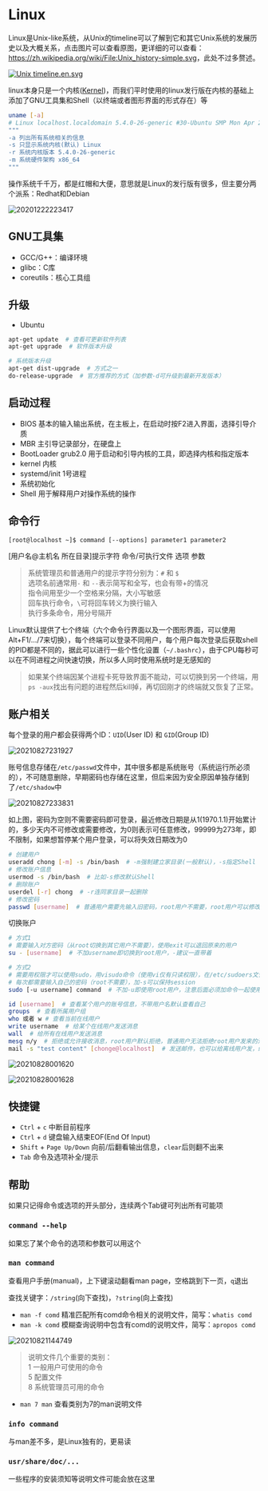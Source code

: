 # Linux

Linux是Unix-like系统，从Unix的timeline可以了解到它和其它Unix系统的发展历史以及大概关系，点击图片可以查看原图，更详细的可以查看：<https://zh.wikipedia.org/wiki/File:Unix_history-simple.svg>，此处不过多赘述。

<a href="https://commons.wikimedia.org/wiki/File:Unix_timeline.en.svg#/media/File:Unix_timeline.en.svg" target="_blank"><img src="https://upload.wikimedia.org/wikipedia/commons/thumb/c/cd/Unix_timeline.en.svg/1200px-Unix_timeline.en.svg.png" alt="Unix timeline.en.svg"></a>

linux本身只是一个内核([Kernel](https://www.kernel.org/))，而我们平时使用的linux发行版在内核的基础上添加了GNU工具集和Shell（以终端或者图形界面的形式存在）等

```bash
uname [-a]
# Linux localhost.localdomain 5.4.0-26-generic #30-Ubuntu SMP Mon Apr 20 16:58:30 UTC 2020 x86_64 x86_64 x86_64 GNU/Linux
"""
-a 列出所有系统相关的信息
-s 只显示系统内核(默认) Linux
-r 系统内核版本 5.4.0-26-generic
-m 系统硬件架构 x86_64
"""
```

操作系统千千万，都是红帽和大便，意思就是Linux的发行版有很多，但主要分两个派系：Redhat和Debian

![20201222223417](http://image.zuoright.com/20201222223417.png)

## GNU工具集

- GCC/G++：编译环境
- glibc：C库
- coreutils：核心工具组

## 升级

- Ubuntu

```bash
apt-get update  # 查看可更新软件列表
apt-get upgrade  # 软件版本升级

# 系统版本升级
apt-get dist-upgrade  # 方式之一
do-release-upgrade  # 官方推荐的方式（加参数-d可升级到最新开发版本）
```

## 启动过程

- BIOS 基本的输入输出系统，在主板上，在启动时按F2进入界面，选择引导介质
- MBR 主引导记录部分，在硬盘上
- BootLoader grub2.0 用于启动和引导内核的工具，即选择内核和指定版本
- kernel 内核
- systemd/init 1号进程
- 系统初始化
- Shell 用于解释用户对操作系统的操作

## 命令行

`[root@localhost ~]$ command [--options] parameter1 parameter2`

[用户名@主机名 所在目录]提示字符 命令/可执行文件 选项 参数

> 系统管理员和普通用户的提示字符分别为：`#` 和 `$`  
> 选项名前通常用`-` 和 `--`表示简写和全写，也会有带+的情况  
> 指令间用至少一个空格来分隔，大小写敏感  
> 回车执行命令，`\`可将回车转义为换行输入  
> 执行多条命令，用分号隔开

Linux默认提供了七个终端（六个命令行界面以及一个图形界面，可以使用Alt+F1/.../7来切换），每个终端可以登录不同用户，每个用户每次登录后获取shell的PID都是不同的，据此可以进行一些个性化设置（`~/.bashrc`），由于CPU每秒可以在不同进程之间快速切换，所以多人同时使用系统时是无感知的

> 如果某个终端因某个进程卡死导致界面不能动，可以切换到另一个终端，用`ps -aux`找出有问题的进程然后kill掉，再切回刚才的终端就又恢复了正常。

## 账户相关

每个登录的用户都会获得两个ID：`UID`(User ID) 和 `GID`(Group ID)

![20210827231927](http://image.zuoright.com/20210827231927.png)

账号信息存储在`/etc/passwd`文件中，其中很多都是系统账号（系统运行所必须的），不可随意删除，早期密码也存储在这里，但后来因为安全原因单独存储到了`/etc/shadow`中

![20210827233831](http://image.zuoright.com/20210827233831.png)

如上图，密码为空则不需要密码即可登录，最近修改日期是从1(1970.1.1)开始累计的，多少天内不可修改或需要修改，为0则表示可任意修改，99999为273年，即不限制，如果想暂停某个用户登录，可以将失效日期改为0

```bash
# 创建用户
useradd chong [-m] -s /bin/bash  # -m强制建立家目录(一般默认)，-s指定Shell
# 修改账户信息
usermod -s /bin/bash  # 比如-s修改默认Shell
# 删除账户
userdel [-r] chong  # -r连同家目录一起删除
# 修改密码
passwd [username]  # 普通用户需要先输入旧密码，root用户不需要，root用户可以修改任意用户的密码且不需要输入旧密码，不加username则默认修改自己的
```

切换账户

```bash
# 方式1
# 需要输入对方密码（从root切换到其它用户不需要），使用exit可以退回原来的用户
su - [username]  # 不加username即切换到root用户，-建议一直带着

# 方式2
# 需要用权限才可以使用sudo，用visudo命令（使用vi仅有只读权限），在/etc/sudoers文件中给用户添加一行与root相同的权限即可
# 每次都需要输入自己的密码（root不需要），加-s可以保持session
sudo [-u username] command  # 不加-u即使用root用户，注意后面必须加命令一起使用
```

```bash
id [username]  # 查看某个用户的账号信息，不带用户名默认查看自己
groups  # 查看所属用户组
who 或者 w # 查看当前在线用户
write username  # 给某个在线用户发送消息
wall  # 给所有在线用户发送消息
mesg n/y  # 拒绝或允许接收消息，root用户默认拒绝，普通用户无法拒绝root用户发来的消息
mail -s "test content" [chonge@localhost]  # 发送邮件，也可以给离线用户发，给本机用户可以省略[chonge@localhost]，对方可以使用mail命令来接收查看邮件内容
```

![20210828001620](http://image.zuoright.com/20210828001620.png)

![20210828001628](http://image.zuoright.com/20210828001628.png)

## 快捷键

- `Ctrl` + `c` 中断目前程序
- `Ctrl` + `d` 键盘输入结束EOF(End Of Input)
- `Shift` + `Page Up/Down` 向前/后翻看输出信息，`clear`后则翻不出来
- `Tab` 命令及选项补全/提示

## 帮助

如果只记得命令或选项的开头部分，连续两个Tab键可列出所有可能项

### `command --help`

如果忘了某个命令的选项和参数可以用这个

### `man command`

查看用户手册(manual)，上下键滚动翻看man page，空格跳到下一页，`q`退出

查找关键字：`/string`(向下查找)，`?string`(向上查找)

- `man -f comd` 精准匹配所有comd命令相关的说明文件，简写：`whatis comd`
- `man -k comd` 模糊查询说明中包含有comd的说明文件，简写：`apropos comd`

![20210821144749](http://image.zuoright.com/20210821144749.png)

> 说明文件几个重要的类别：  
> 1 一般用户可使用的命令  
> 5 配置文件  
> 8 系统管理员可用的命令

- `man 7 man` 查看类别为7的man说明文件

### `info command`

与man差不多，是Linux独有的，更易读

### `usr/share/doc/...`

一些程序的安装须知等说明文件可能会放在这里
